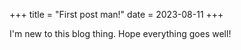 +++
title = "First post man!"
date = 2023-08-11
+++

I'm new to this blog thing. Hope everything goes well!